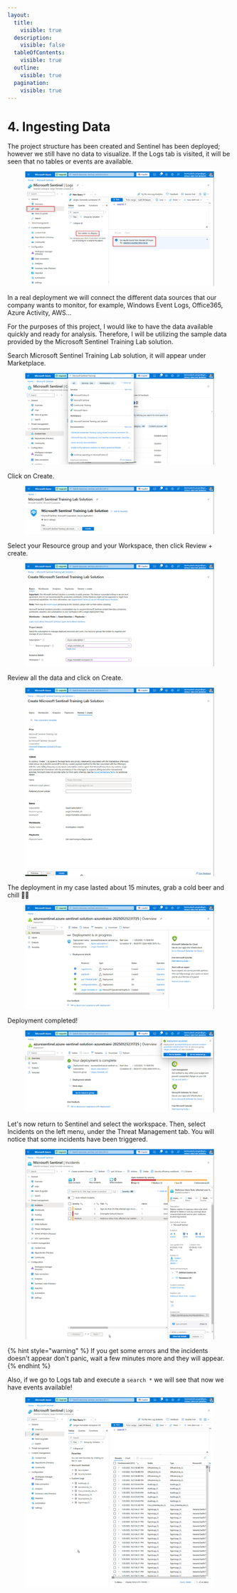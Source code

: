```yaml
---
layout:
  title:
    visible: true
  description:
    visible: false
  tableOfContents:
    visible: true
  outline:
    visible: true
  pagination:
    visible: true
---
```


# 4. Ingesting Data

The project structure has been created and Sentinel has been deployed; however we still have no data to visualize. If the Logs tab is visited, it will be seen that no tables or events are available.

<figure><img src="../.gitbook/assets/image (57).png" alt=""><figcaption></figcaption></figure>

In a real deployment we will connect the different data sources that our company wants to monitor, for example, Windows Event Logs, Office365, Azure Activity, AWS...

For the purposes of this project, I would like to have the data available quickly and ready for analysis. Therefore, I will be utilizing the sample data provided by the Microsoft Sentinel Training Lab solution.

Search Microsoft Sentinel Training Lab solution, it will appear under Marketplace.

<figure><img src="../.gitbook/assets/image (59).png" alt=""><figcaption></figcaption></figure>

Click on Create.

<figure><img src="../.gitbook/assets/image (60).png" alt=""><figcaption></figcaption></figure>

Select your Resource group and your Workspace, then click Review + create.

<figure><img src="../.gitbook/assets/image (61).png" alt=""><figcaption></figcaption></figure>

Review all the data and click on Create.

<figure><img src="../.gitbook/assets/image (62).png" alt=""><figcaption></figcaption></figure>

The deployment in my case lasted about 15 minutes, grab a cold beer and chill 🍺😎

<figure><img src="../.gitbook/assets/image (63).png" alt=""><figcaption></figcaption></figure>

Deployment completed!

<figure><img src="../.gitbook/assets/image (64).png" alt=""><figcaption></figcaption></figure>

Let's now return to Sentinel and select the workspace. Then, select Incidents on the left menu, under the Threat Management tab. You will notice that some incidents have been triggered.

<figure><img src="../.gitbook/assets/image (66).png" alt=""><figcaption></figcaption></figure>

{% hint style="warning" %}
If you get some errors and the incidents doesn't appear don't panic, wait a few minutes more and they will appear.
{% endhint %}

Also, if we go to Logs tab and execute a `search *` we will see that now we have events available!

<figure><img src="../.gitbook/assets/image (65).png" alt=""><figcaption></figcaption></figure>
